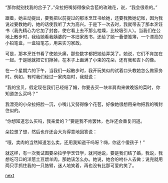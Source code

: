 
“那你就别找我的岔子了，”朵拉把嘴努得像朵含苞的玫瑰花，说，“我会很乖的。”

跟着，她主动提出，要我把以前提过的那本烹饪书给她，还要我教她记账，因为我说过要教她的，她的话使我听了大为高兴。于是下一次去时，我就带去了那本烹饪书（我先精心为它加了封套，使它看上去不那么枯燥，比较吸引人）。当我们在公地上散步时，我给她看我姨婆的一本旧家政书，还给了她一叠便笺簿，一个漂亮的小铅笔盒，一盒铅笔芯，用来实习家政。

可是，那本烹饪书看了使她头痛，那些数字都把她给弄哭了。她说，它们不肯加在一起。于是她就把它们擦掉，在本子上画满了小束的花朵，还有我和吉卜的像。

在一个星期六的下午，当我们一起散步时，我开玩笑似的试着口头教她怎么做家务时。例如，有时我们经过一家肉店时，我就说：

“我的宝贝，假定现在我们已经结了婚，你要去买一块羊肩肉来做晚饭的菜时，你知道怎么买吗？”

我漂亮的小朵拉把脸一沉，小嘴儿又努得像个花苞，好像她很想用亲吻把我的嘴封住似的。

“你想知道怎么买吗，我亲爱的？”要是我不肯罢休，也许还会重复问道。

朵拉想了想，然后也许还会大为得意地回答说：

“哦，卖肉的当然知道怎么卖，还用我知道干吗呀？嗨，你这个傻孩子！”

就这样，有一次我试图要朵拉学学烹饪学，就问她说，要是我们结了婚，我说，我想吃可口的洋葱土豆煨羊肉，那她该怎么办。她说，她会吩咐仆人去做；说完就用两只手抓住我的一只胳臂，迷人地笑着，再也没有比那可爱的笑了。

[next](page534)
